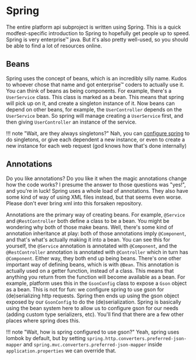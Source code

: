 # Spring
The entire platform api subproject is written using Spring. This is a quick modfest-specific introduction to
Spring to hopefully get people up to speed. Spring is very enterprise™ java. But it's also pretty well-used, so
you should be able to find a lot of resources online.

## Beans
Spring uses the concept of beans, which is an incredibly silly name. Kudos to whoever chose that name and got
enterprise™ coders to actually use it. You can think of beans as being components. For example, there's a `UserService`
class. This class is marked as a bean. This means that spring will pick up on it, and create a singleton instance of it.
Now beans can depend on other beans, for example, the `UserController` depends on the `UserService` bean. So spring will
manage creating a `UserService` first, and then giving `UserController` an instance of the service.

!!! note "Wait, are they always singletons?"
	Nah, you can [configure spring](https://docs.spring.io/spring-framework/reference/core/beans/factory-scopes.html) to
	do singletons, or give each dependent a new instance, or even to create a new instance for each web request (god
	knows how that's done internally)

## Annotations
Do you like annotations? Do you like it when the magic annotations change how the code works? I presume the answer to
those questions was "yes!", and you're in luck! Spring uses a whole load of annotations. They also have some kind of way
of using XML files instead, but that seems even worse. Please don't ever bring xml into this forsaken repository.

Annotations are the primary way of creating beans. For example, `@Service` and `@RestController` both define a class to be
a bean. You might be wondering why both of those make beans. Well, there's some kind of annotation inheritance at play:
both of those annotations imply `@Component`, and that's what's actually making it into a bean. You can see this for
yourself, the `@Service` annotation is annotated with `@Component`, and the `@RestController` annotation is annotated with
`@Controller` which in turn has `@Component`. Either way, they both end up being beans. There's one other important way
of defining beans, which is with `@Bean`. This annotation is actually used on a getter function, instead of a class.
This means that anything you return from the function will become available as a bean. For example, platform uses this in the
`GsonConfig` class to expose a `Gson` object as a bean. This is not for fun: we configure spring to use gson for
(de)serializing http requests. Spring then ends up using the gson object exposed by our `GsonConfig` to do the
(de)serialization. Spring is basically using the bean system here to allow us to configure gson for our needs (adding
custom type serializers, etc). You'll find that there are a few other places where spring does this.

!!! note "Wait, how is spring configured to use gson?"
	Yeah, spring uses lombok by default, but by setting `spring.http.converters.preferred-json-mapper` and
	`spring.mvc.converters.preferred-json-mapper` inside `application.properties` we can override that.
